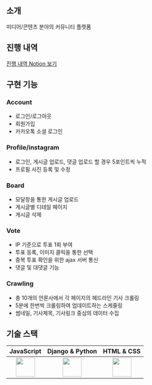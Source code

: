 ## 소개

미디어/콘텐츠 분야의 커뮤니티 플렛폼

## 진행 내역

[진행 내역 Notion 보기](https://www.notion.so/mmyeong/Squrd-538e0f2e96cc442cbc461490a39615b8?pvs=4)

## 구현 기능

### Account
- 로그인/로그아웃
- 회원가입
- 카카오톡 소셜 로그인

### Profile/instagram
- 로그인, 게시글 업로드, 댓글 업로드 할 경우 5포인트씩 누적
- 프로필 사진 등록 및 수정 

### Board
- 모달창을 통한 게시글 업로드
- 게시글별 디테일 페이지
- 게시글 삭제

### Vote
- IP 기준으로 투표 1회 부여
- 투표 등록, 이미지 클릭을 통한 선택
- 중복 투표 확인을 위한 ajax 서버 통신 
- 댓글 및 대댓글 기능

### Crawling
- 총 10개의 언론사에서 각 페이지의 헤드라인 기사 크롤링
- 5분에 한번씩 크롤링하여 업데이트하는 스케줄링
- 썸네일, 기사제목, 기사링크 중심의 데이터 수집



## 기술 스택

| JavaScript | Django & Python |  HTML & CSS   |
| :--------: |    :--------:   |    :------:   |
| <img src="https://github.com/myeongjunkim/Pretty-Lion/assets/82504981/8c05fc3d-7b6d-4951-b8e2-10a1aeee1638" height=50px>                          | <img src="https://github.com/myeongjunkim/Pretty-Lion/assets/82504981/bfd135d7-5337-4cff-a456-126231ac8c25" height=50px>                          | <img src="https://github.com/myeongjunkim/Pretty-Lion/assets/82504981/46f5c6c7-7bfc-4021-a60e-8bdc05ad35c2" height=50px> |




